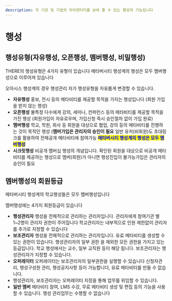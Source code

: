 ```yaml
---
description: 각 기관 및 기업의 아이덴티티를 보여 줄 수 있는 행성의 기능입니다
---
```


# 행성

## 행성유형(자유행성, 오픈행성, 멤버행성, 비밀행성)

THERE의 행성유형은 4가지 유형이 있습니다 메타버시티 행성계의 행성은 모두 멤버행성으로 이루어져 있습니다

오아시스 행성계의 경우 행성관리 자가 행성유형을 자유롭게 변경할 수 있습니다.

* **자유행성** 홍보, 전시 등의 메타비티를 제공할 목적을 가지는 행성입니다 (회원 가입을 받지 않는 행성)
* **오픈행성** 불특정 다수에게 강의, 세미나, 컨퍼런스 등의 메타비티를 제공할 목적을 가진 행성 (회원가입이 자유로우며, 가입신청 즉시 승인절차 없이 가입 완료)
* **멤버행성** 학교, 학원, 회사 등 회원을 대상으로 협업, 강의 등의 메타비티를 진행하는 것이 목적인 행성 (**멤버가입은 관리자의 승인이 필요** 일반 유저(비회원)도 초대링크를 활용하여 전체공개 메타비티에 참여가능 <mark style="color:blue;">**메타버시티 행성계의 행성은 모두 멤버행성**</mark>
* **시크릿행성** 비공개 멤버십 행성의 개념입니다. 확인된 회원을 대상으로 비공개 메타비티를 제공하는 행성으로 멤버(회원)가 아니면 행성진입이 불가능가입은 관리자의 승인이 필요&#x20;

## 멤버행성의 회원등급

메타버시티 행성계의 학교행성들은 모두 멤버행성입니다

멤버행성에는 4가지 회원등급이 있습니다&#x20;

* **행성관리자**  행성을 전체적으로 관리하는 관리자입니다.  관리자에게 참여기관 별 1\~2명이 관리자 권한이 주어집니다 학교관리자는 내부적으로 인원 제한없이 관리자를 추가로 지정할 수 있습니다
* **보조관리자** 행성을 전체적으로 관리하는 관리자입니다. 유료 메타비티를 생성할 수 있는 권한이 있습니다. 행성관리자의 일부 권한 을 제외한 모든 권한을 가지고 있는 등급입니다. 학교 행성에서는 교수, 일부 교직원 등이 해당 됩니다. 보조관리자는 행성관리자가 지정할 수 있습니다.
* **오퍼레이터**  오퍼레이터는 보조관리자의 일부권한을 실행할 수 있습니다 신청자관리, 행성구성원 관리, 행성공지사항 등이 가능합니다, 유료 메타비티를 만들 수 없습니다.
* 행성관리자, 보조관리자는 오퍼레이터 지정을 통해 업무를 위임할 수 있습니다.
* **일반 멤버** 메타비티 참여, LMS 수강, 무료 메타비티 생성 및 편집 등의 기능을 사용 할 수 있습니다. 행성 관리업무는 수행할 수 없습니다

